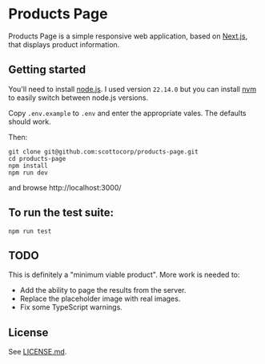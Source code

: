 # Products Page #

Products Page is a simple responsive web application, based on [Next.js](https://nextjs.org/), that displays product information.

## Getting started ##

You'll need to install [node.js](https://nodejs.org/en/). I used version `22.14.0` but you can install [nvm](https://github.com/nvm-sh/nvm) to easily switch between node.js versions.

Copy `.env.example` to `.env` and enter the appropriate vales. The defaults should work.

Then:

```
git clone git@github.com:scottocorp/products-page.git
cd products-page
npm install
npm run dev
```
and browse http://localhost:3000/

## To run the test suite: ##
```
npm run test
```

## TODO ##

This is definitely a "minimum viable product". More work is needed to:
- Add the ability to page the results from the server.
- Replace the placeholder image with real images.
- Fix some TypeScript warnings.

## License

See [LICENSE.md](./LICENSE.md).
